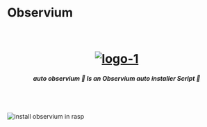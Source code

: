 # Observium
<h1 align="center">
  <br>
  <a href="https://github.com/omarbenabdejlil/Observium"><img src=https://i.ibb.co/GvZFj8C/Hamster-transparent.png" alt="logo-1" border="0"></a>
</h1>
<h5 align="center">auto observium 🐁 Is an Observium auto installer Script 🐁 </h5><br><br>

![install observium in rasp](https://user-images.githubusercontent.com/42030023/86524187-52eafa80-be6f-11ea-89a3-7243a2678a9a.png)

